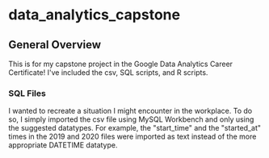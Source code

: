 # data_analytics_capstone

## General Overview

This is for my capstone project in the Google Data Analytics Career Certificate! I've included the csv, SQL scripts, and R scripts.

### SQL Files

I wanted to recreate a situation I might encounter in the workplace. To do so, I simply imported the csv file using MySQL Workbench and only using the suggested datatypes. For example, the "start_time" and the "started_at" times in the 2019 and 2020 files were imported as text instead of the more appropriate DATETIME datatype.
